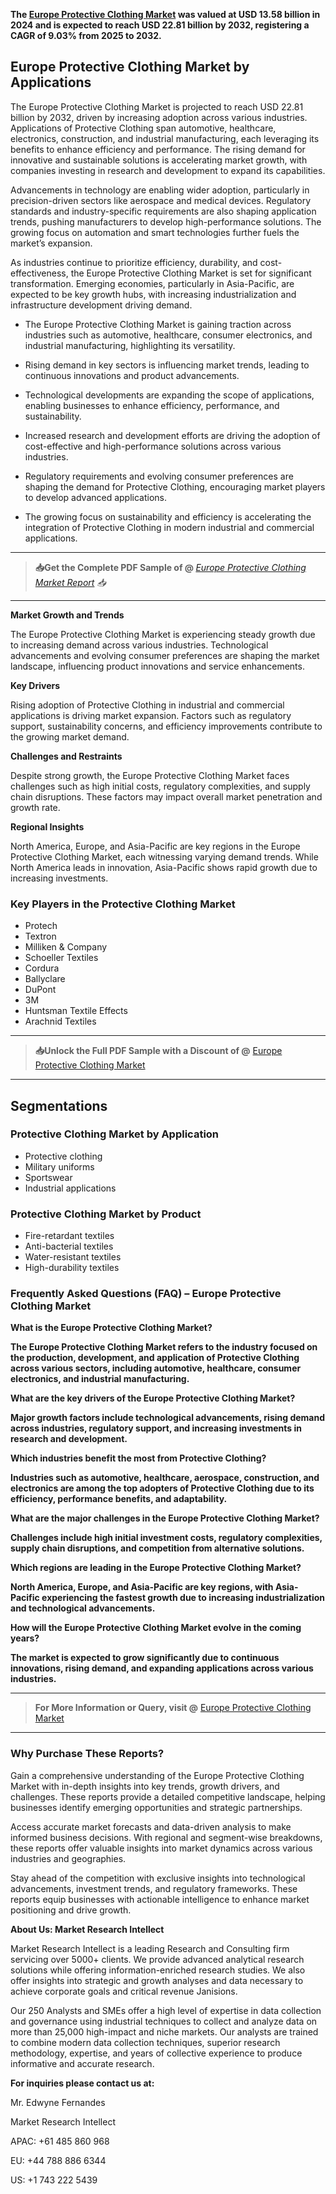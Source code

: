 <p><strong>The <a href="https://www.marketresearchintellect.com/download-sample/?rid=447561&amp;utm_source=Pulse-April-Europe&amp;utm_medium=852">Europe Protective Clothing Market</a> was valued at USD 13.58 billion in 2024 and is expected to reach USD 22.81 billion by 2032, registering a CAGR of 9.03% from 2025 to 2032.</strong></p><h2>Europe Protective Clothing Market by Applications&nbsp;</h2><p><p>The Europe Protective Clothing Market is projected to reach USD 22.81 billion by 2032, driven by increasing adoption across various industries. Applications of Protective Clothing span automotive, healthcare, electronics, construction, and industrial manufacturing, each leveraging its benefits to enhance efficiency and performance. The rising demand for innovative and sustainable solutions is accelerating market growth, with companies investing in research and development to expand its capabilities.</p><p>Advancements in technology are enabling wider adoption, particularly in precision-driven sectors like aerospace and medical devices. Regulatory standards and industry-specific requirements are also shaping application trends, pushing manufacturers to develop high-performance solutions. The growing focus on automation and smart technologies further fuels the market&rsquo;s expansion.</p><p>As industries continue to prioritize efficiency, durability, and cost-effectiveness, the Europe Protective Clothing Market is set for significant transformation. Emerging economies, particularly in Asia-Pacific, are expected to be key growth hubs, with increasing industrialization and infrastructure development driving demand.</p></p><ul><li><p>The Europe Protective Clothing Market is gaining traction across industries such as automotive, healthcare, consumer electronics, and industrial manufacturing, highlighting its versatility.</p></li><li><p>Rising demand in key sectors is influencing market trends, leading to continuous innovations and product advancements.</p></li><li><p>Technological developments are expanding the scope of applications, enabling businesses to enhance efficiency, performance, and sustainability.</p></li><li><p>Increased research and development efforts are driving the adoption of cost-effective and high-performance solutions across various industries.</p></li><li><p>Regulatory requirements and evolving consumer preferences are shaping the demand for Protective Clothing, encouraging market players to develop advanced applications.</p></li><li><p>The growing focus on sustainability and efficiency is accelerating the integration of Protective Clothing in modern industrial and commercial applications.</p></li></ul><hr /><blockquote><p><strong><span class="font-[700]">📥Get the Complete PDF Sample of @ </span></strong><em><span class="font-[700]"><a href="https://www.marketresearchintellect.com/download-sample/?rid=447561&amp;utm_source=Pulse-April-Europe&amp;utm_medium=852" target="_blank" data-tracking-control-name="article-ssr-frontend-pulse_little-text-block" data-tracking-will-navigate="" data-test-link="">Europe Protective Clothing Market Report</a>&nbsp;📥</span></em></p></blockquote><hr /><p class="" data-start="77" data-end="360"><strong data-start="77" data-end="105">Market Growth and Trends</strong></p><p class="" data-start="77" data-end="360">The Europe Protective Clothing Market is experiencing steady growth due to increasing demand across various industries. Technological advancements and evolving consumer preferences are shaping the market landscape, influencing product innovations and service enhancements.</p><p class="" data-start="362" data-end="606"><strong data-start="362" data-end="377">Key Drivers</strong></p><p class="" data-start="362" data-end="606">Rising adoption of Protective Clothing in industrial and commercial applications is driving market expansion. Factors such as regulatory support, sustainability concerns, and efficiency improvements contribute to the growing market demand.</p><p class="" data-start="608" data-end="849"><strong data-start="608" data-end="637">Challenges and Restraints</strong></p><p class="" data-start="608" data-end="849">Despite strong growth, the Europe Protective Clothing Market faces challenges such as high initial costs, regulatory complexities, and supply chain disruptions. These factors may impact overall market penetration and growth rate.</p><p class="" data-start="851" data-end="1095"><strong data-start="851" data-end="872">Regional Insights</strong></p><p class="" data-start="851" data-end="1095">North America, Europe, and Asia-Pacific are key regions in the Europe Protective Clothing Market, each witnessing varying demand trends. While North America leads in innovation, Asia-Pacific shows rapid growth due to increasing investments.</p><p><h3>Key Players in the Protective Clothing Market </h3><ul><li>Protech</li><li> Textron</li><li> Milliken & Company</li><li> Schoeller Textiles</li><li> Cordura</li><li> Ballyclare</li><li> DuPont</li><li> 3M</li><li> Huntsman Textile Effects</li><li> Arachnid Textiles</li></ul></p><hr /><blockquote><p><strong>📥Unlock the Full PDF Sample with a Discount of @</strong> <a href="https://www.marketresearchintellect.com/ask-for-discount/?rid=447561&amp;utm_source=Pulse-April-Europe&amp;utm_medium=852">Europe Protective Clothing Market</a></p></blockquote><hr /><p><h2>Segmentations</h2><h3>Protective Clothing Market by Application</h3><ul><li>Protective clothing</li><li> Military uniforms</li><li> Sportswear</li><li> Industrial applications</li></ul><h3>Protective Clothing Market by Product</h3><ul><li>Fire-retardant textiles</li><li> Anti-bacterial textiles</li><li> Water-resistant textiles</li><li> High-durability textiles</li></ul></p><h3><strong>Frequently Asked Questions (FAQ) &ndash; Europe Protective Clothing Market</strong></h3><p><strong>What is the Europe Protective Clothing Market?</strong></p><p><strong>The Europe Protective Clothing Market refers to the industry focused on the production, development, and application of Protective Clothing across various sectors, including automotive, healthcare, consumer electronics, and industrial manufacturing.</strong></p><p><strong>What are the key drivers of the Europe Protective Clothing Market?</strong></p><p><strong>Major growth factors include technological advancements, rising demand across industries, regulatory support, and increasing investments in research and development.</strong></p><p><strong>Which industries benefit the most from Protective Clothing?</strong></p><p><strong>Industries such as automotive, healthcare, aerospace, construction, and electronics are among the top adopters of Protective Clothing due to its efficiency, performance benefits, and adaptability.</strong></p><p><strong>What are the major challenges in the Europe Protective Clothing Market?</strong></p><p><strong>Challenges include high initial investment costs, regulatory complexities, supply chain disruptions, and competition from alternative solutions.</strong></p><p><strong>Which regions are leading in the Europe Protective Clothing Market?</strong></p><p><strong>North America, Europe, and Asia-Pacific are key regions, with Asia-Pacific experiencing the fastest growth due to increasing industrialization and technological advancements.</strong></p><p><strong>How will the Europe Protective Clothing Market evolve in the coming years?</strong></p><p><strong>The market is expected to grow significantly due to continuous innovations, rising demand, and expanding applications across various industries.</strong></p><hr /><blockquote><p><span class="font-[700]"><strong>For More Information or Query, visit&nbsp;@</strong>&nbsp;</span><span class="font-[700]"><a href="https://www.marketresearchintellect.com/product/global-protective-clothing-market-size-and-forecast/?utm_source=Linkedin&utm_medium=852" target="_blank" data-tracking-control-name="article-ssr-frontend-pulse_little-text-block" data-tracking-will-navigate="" data-test-link="">Europe Protective Clothing Market</a></span></p></blockquote><hr /><h3><strong data-start="0" data-end="31">Why Purchase These Reports?</strong></h3><p class="" data-start="35" data-end="297">Gain a comprehensive understanding of the Europe Protective Clothing Market with in-depth insights into key trends, growth drivers, and challenges. These reports provide a detailed competitive landscape, helping businesses identify emerging opportunities and strategic partnerships.</p><p class="" data-start="299" data-end="540">Access accurate market forecasts and data-driven analysis to make informed business decisions. With regional and segment-wise breakdowns, these reports offer valuable insights into market dynamics across various industries and geographies.</p><p class="" data-start="542" data-end="784">Stay ahead of the competition with exclusive insights into technological advancements, investment trends, and regulatory frameworks. These reports equip businesses with actionable intelligence to enhance market positioning and drive growth.</p><p><strong><span class="font-[700]">About Us: Market Research Intellect</span></strong></p><p><span class="">Market Research Intellect is a leading Research and Consulting firm servicing over 5000+ clients. We provide advanced analytical research solutions while offering information-enriched research studies.&nbsp;</span>We also offer insights into strategic and growth analyses and data necessary to achieve corporate goals and critical revenue Janisions.</p><p><span class="">Our 250 Analysts and SMEs offer a high level of expertise in data collection and governance using industrial techniques to collect and analyze data on more than 25,000 high-impact and niche markets. Our analysts are trained to combine modern data collection techniques, superior research methodology, expertise, and years of collective experience to produce informative and accurate research.</span></p><p><strong>For inquiries please contact us at:</strong></p><p>Mr. Edwyne Fernandes</p><p>Market Research Intellect</p><p>APAC: +61 485 860 968</p><p>EU: +44 788 886 6344</p><p>US: +1 743 222 5439</p>